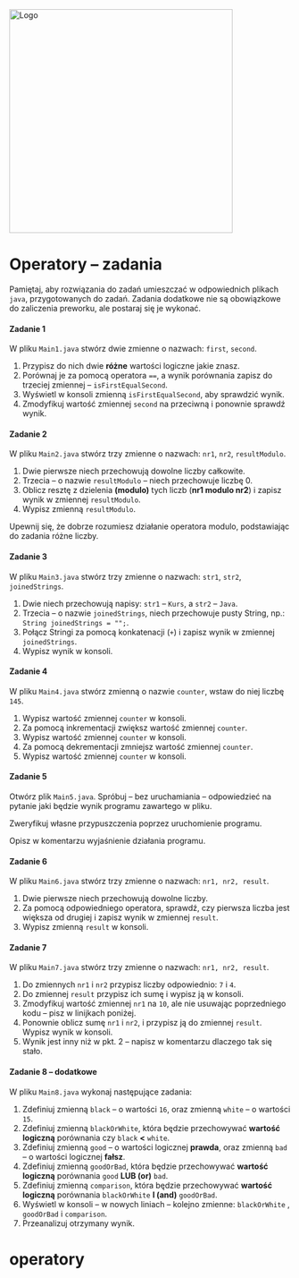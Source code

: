 <img alt="Logo" src="http://coderslab.pl/svg/logo-coderslab.svg" width="400">

#  Operatory – zadania

Pamiętaj, aby rozwiązania do zadań umieszczać w odpowiednich plikach `java`, przygotowanych do zadań.
Zadania dodatkowe nie są obowiązkowe do zaliczenia preworku, ale postaraj się je wykonać.

#### Zadanie 1

W pliku `Main1.java` stwórz dwie zmienne o nazwach: `first`, `second`.

1. Przypisz do nich dwie **różne** wartości logiczne jakie znasz. 
2. Porównaj je za pomocą operatora ```==```, a wynik porównania zapisz do trzeciej zmiennej – `isFirstEqualSecond`.
3. Wyświetl w konsoli zmienną `isFirstEqualSecond`, aby sprawdzić wynik.
4. Zmodyfikuj wartość zmiennej `second` na przeciwną i ponownie sprawdź wynik.


#### Zadanie 2

W pliku `Main2.java` stwórz trzy zmienne o nazwach: `nr1`, `nr2`, `resultModulo`.

1. Dwie pierwsze niech przechowują dowolne liczby całkowite.
2. Trzecia – o nazwie ``resultModulo`` – niech przechowuje liczbę 0.
3. Oblicz resztę z dzielenia **(modulo)** tych liczb (**nr1 modulo nr2**) i zapisz wynik w zmiennej ```resultModulo```.
4. Wypisz zmienną ``resultModulo``.

Upewnij się, że dobrze rozumiesz działanie operatora modulo, podstawiając do zadania różne liczby. 

#### Zadanie 3

W pliku `Main3.java` stwórz trzy zmienne o nazwach: `str1`, `str2`, `joinedStrings`.

1. Dwie niech przechowują napisy: `str1` – `Kurs`, a `str2` – `Java`.
2. Trzecia – o nazwie ```joinedStrings```, niech przechowuje pusty String, np.: `String joinedStrings = "";`.
3. Połącz Stringi za pomocą konkatenacji (`+`) i zapisz wynik w zmiennej ```joinedStrings```.
4. Wypisz wynik w konsoli.


#### Zadanie 4

W pliku `Main4.java` stwórz zmienną o nazwie ```counter```, wstaw do niej liczbę `145`.

1. Wypisz wartość zmiennej ```counter``` w konsoli.
2. Za pomocą inkrementacji zwiększ wartość zmiennej ```counter```.
3. Wypisz wartość zmiennej ```counter``` w konsoli.
4. Za pomocą dekrementacji zmniejsz wartość zmiennej ```counter```.
5. Wypisz wartość zmiennej ```counter``` w konsoli.

#### Zadanie 5
 
Otwórz plik `Main5.java`. 
Spróbuj – bez uruchamiania – odpowiedzieć na pytanie jaki będzie wynik programu zawartego w pliku.

Zweryfikuj własne przypuszczenia poprzez uruchomienie programu.

Opisz w komentarzu wyjaśnienie działania programu.

#### Zadanie 6

W pliku `Main6.java` stwórz trzy zmienne o nazwach: `nr1, nr2, result`.

1. Dwie pierwsze niech przechowują dowolne liczby.
2. Za pomocą odpowiedniego operatora, sprawdź, czy pierwsza liczba jest większa od drugiej i zapisz wynik w zmiennej ```result```.
3. Wypisz zmienną ```result``` w konsoli.

#### Zadanie 7 

W pliku `Main7.java` stwórz trzy zmienne o nazwach: `nr1, nr2, result`.

1. Do zmiennych `nr1` i `nr2` przypisz liczby odpowiednio: `7` i `4`.
2. Do zmiennej `result` przypisz ich sumę i wypisz ją w konsoli.
3. Zmodyfikuj wartość zmiennej `nr1` na `10`, ale nie usuwając poprzedniego kodu &ndash; pisz w linijkach poniżej.
4. Ponownie oblicz sumę `nr1` i `nr2`, i przypisz ją do zmiennej `result`. Wypisz wynik w konsoli.
5. Wynik jest inny niż w pkt. 2 &ndash; napisz w komentarzu dlaczego tak się stało.


#### Zadanie 8 – **dodatkowe**

W pliku `Main8.java` wykonaj następujące zadania:

1. Zdefiniuj zmienną `black` – o wartości `16`, oraz zmienną `white` – o wartości `15`.
2. Zdefiniuj zmienną `blackOrWhite`, która będzie przechowywać **wartość logiczną** porównania czy `black` **<** `white`.
3. Zdefiniuj zmienną `good` – o wartości logicznej **prawda**, oraz zmienną `bad` – o wartości logicznej **fałsz**.
4. Zdefiniuj zmienną `goodOrBad`, która będzie przechowywać **wartość logiczną** porównania `good` **LUB (or)** `bad`.
5. Zdefiniuj zmienną `comparison`, która będzie przechowywać **wartość logiczną** porównania `blackOrWhite` **I (and)** `goodOrBad`.
6. Wyświetl w konsoli – w nowych liniach – kolejno zmienne: `blackOrWhite` , `goodOrBad` i `comparison`.
7. Przeanalizuj otrzymany wynik.


# operatory
